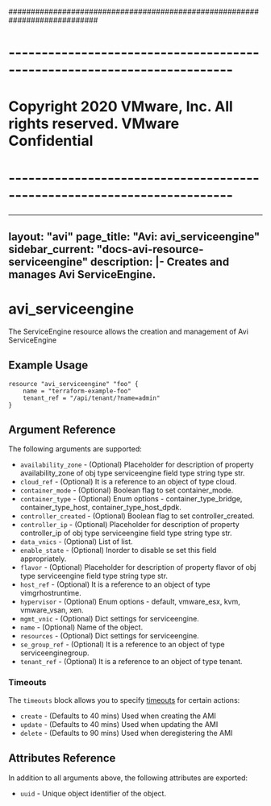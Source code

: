 ############################################################################
# ------------------------------------------------------------------------
# Copyright 2020 VMware, Inc.  All rights reserved. VMware Confidential
# ------------------------------------------------------------------------
###

---
layout: "avi"
page_title: "Avi: avi_serviceengine"
sidebar_current: "docs-avi-resource-serviceengine"
description: |-
  Creates and manages Avi ServiceEngine.
---

# avi_serviceengine

The ServiceEngine resource allows the creation and management of Avi ServiceEngine

## Example Usage

```hcl
resource "avi_serviceengine" "foo" {
    name = "terraform-example-foo"
    tenant_ref = "/api/tenant/?name=admin"
}
```

## Argument Reference

The following arguments are supported:

* `availability_zone` - (Optional) Placeholder for description of property availability_zone of obj type serviceengine field type string  type str.
* `cloud_ref` - (Optional) It is a reference to an object of type cloud.
* `container_mode` - (Optional) Boolean flag to set container_mode.
* `container_type` - (Optional) Enum options - container_type_bridge, container_type_host, container_type_host_dpdk.
* `controller_created` - (Optional) Boolean flag to set controller_created.
* `controller_ip` - (Optional) Placeholder for description of property controller_ip of obj type serviceengine field type string  type str.
* `data_vnics` - (Optional) List of list.
* `enable_state` - (Optional) Inorder to disable se set this field appropriately.
* `flavor` - (Optional) Placeholder for description of property flavor of obj type serviceengine field type string  type str.
* `host_ref` - (Optional) It is a reference to an object of type vimgrhostruntime.
* `hypervisor` - (Optional) Enum options - default, vmware_esx, kvm, vmware_vsan, xen.
* `mgmt_vnic` - (Optional) Dict settings for serviceengine.
* `name` - (Optional) Name of the object.
* `resources` - (Optional) Dict settings for serviceengine.
* `se_group_ref` - (Optional) It is a reference to an object of type serviceenginegroup.
* `tenant_ref` - (Optional) It is a reference to an object of type tenant.


### Timeouts

The `timeouts` block allows you to specify [timeouts](https://www.terraform.io/docs/configuration/resources.html#timeouts) for certain actions:

* `create` - (Defaults to 40 mins) Used when creating the AMI
* `update` - (Defaults to 40 mins) Used when updating the AMI
* `delete` - (Defaults to 90 mins) Used when deregistering the AMI

## Attributes Reference

In addition to all arguments above, the following attributes are exported:

* `uuid` -  Unique object identifier of the object.

